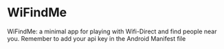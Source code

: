# WiFindMe
WiFindMe: a minimal app for playing with Wifi-Direct and find people near you.
Remember to add your api key in the Android Manifest file
